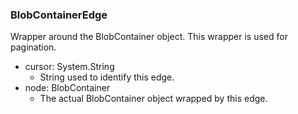 ### BlobContainerEdge
Wrapper around the BlobContainer object. This wrapper is used for pagination.

- cursor: System.String
  - String used to identify this edge.
- node: BlobContainer
  - The actual BlobContainer object wrapped by this edge.
